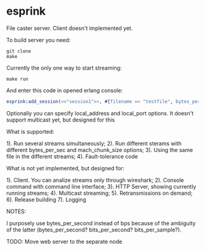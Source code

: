 # esprink
File caster server.
Client doesn't implemented yet.

To build server you need:
```
git clone
make
```
Currently the only one way to start streaming:
```
make run
```
And enter this code in opened erlang console:

```erlang
esprink:add_session(<<"session1">>, #{filename => "testfile", bytes_per_sec => 1024, max_chunk_size => 512, local_port => 9999, remote_port => 1111, remote_address => "192.168.23.46"}).
```

Optionally you can specify local_address and local_port options.
It doesn't support multicast yet, but designed for this

What is supported:

1). Run several streams simultaneously;
2). Run different sterams with different bytes_per_sec and mach_chunk_size options;
3). Using the same file in the different streams;
4). Fault-tolerance code

What is not yet implemented, but designed for:

1). Client. You can analize streams only through wireshark;
2). Console command with command line interface;
3). HTTP Server, showing currently running streams;
4). Multicast streaming;
5). Retransmissions on demand;
6). Release building
7). Logging

NOTES:

I purposely use bytes_per_second instead of bps because of the ambiguity of the latter (bytes_per_second? bits_per_second? bits_per_sample?).

TODO: Move web server to the separate node

